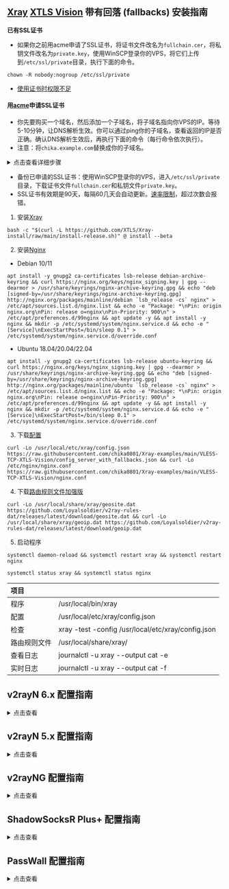 ## [Xray](https://github.com/XTLS/Xray-core/releases) [XTLS Vision](https://github.com/XTLS/Xray-core/discussions/1295) 带有回落 (fallbacks) 安装指南

**已有SSL证书**

- 如果你之前用acme申请了SSL证书，将证书文件改名为`fullchain.cer`，将私钥文件改名为`private.key`，使用WinSCP登录你的VPS，将它们上传到`/etc/ssl/private`目录，执行下面的命令。

```
chown -R nobody:nogroup /etc/ssl/private
```

- [使用证书时权限不足](https://github.com/v2fly/fhs-install-v2ray/wiki/Insufficient-permissions-when-using-certificates-zh-Hans-CN)

#### 用[acme](https://github.com/acmesh-official/acme.sh)申请SSL证书

- 你先要购买一个域名，然后添加一个子域名，将子域名指向你VPS的IP。等待5-10分钟，让DNS解析生效。你可以通过ping你的子域名，查看返回的IP是否正确。确认DNS解析生效后，再执行下面的命令（每行命令依次执行）。
- 注意：将`chika.example.com`替换成你的子域名。

<details><summary>点击查看详细步骤</summary> 

```
apt install -y socat
```

```
curl https://get.acme.sh | sh
```

```
alias acme.sh=~/.acme.sh/acme.sh
```

```
acme.sh --upgrade --auto-upgrade
```

```
acme.sh --set-default-ca --server letsencrypt
```

```
acme.sh --issue -d chika.example.com --standalone --keylength ec-256
```

```
acme.sh --install-cert -d chika.example.com --ecc \
```

```
--fullchain-file /etc/ssl/private/fullchain.cer \
```

```
--key-file /etc/ssl/private/private.key
```

```
chown -R nobody:nogroup /etc/ssl/private/
```

</details>

- 备份已申请的SSL证书：使用WinSCP登录你的VPS，进入`/etc/ssl/private`目录，下载证书文件`fullchain.cer`和私钥文件`private.key`。
- SSL证书有效期是90天，每隔60几天会自动更新。[速率限制](https://letsencrypt.org/zh-cn/docs/rate-limits/)，超过次数会报错。

1. 安装[Xray](https://github.com/XTLS/Xray-core/releases)

```
bash -c "$(curl -L https://github.com/XTLS/Xray-install/raw/main/install-release.sh)" @ install --beta
```

2. 安装[Nginx](http://nginx.org/en/linux_packages.html)

- Debian 10/11

```
apt install -y gnupg2 ca-certificates lsb-release debian-archive-keyring && curl https://nginx.org/keys/nginx_signing.key | gpg --dearmor > /usr/share/keyrings/nginx-archive-keyring.gpg && echo "deb [signed-by=/usr/share/keyrings/nginx-archive-keyring.gpg] http://nginx.org/packages/mainline/debian `lsb_release -cs` nginx" > /etc/apt/sources.list.d/nginx.list && echo -e "Package: *\nPin: origin nginx.org\nPin: release o=nginx\nPin-Priority: 900\n" > /etc/apt/preferences.d/99nginx && apt update -y && apt install -y nginx && mkdir -p /etc/systemd/system/nginx.service.d && echo -e "[Service]\nExecStartPost=/bin/sleep 0.1" > /etc/systemd/system/nginx.service.d/override.conf
```

- Ubuntu 18.04/20.04/22.04

```
apt install -y gnupg2 ca-certificates lsb-release ubuntu-keyring && curl https://nginx.org/keys/nginx_signing.key | gpg --dearmor > /usr/share/keyrings/nginx-archive-keyring.gpg && echo "deb [signed-by=/usr/share/keyrings/nginx-archive-keyring.gpg] http://nginx.org/packages/mainline/ubuntu `lsb_release -cs` nginx" > /etc/apt/sources.list.d/nginx.list && echo -e "Package: *\nPin: origin nginx.org\nPin: release o=nginx\nPin-Priority: 900\n" > /etc/apt/preferences.d/99nginx && apt update -y && apt install -y nginx && mkdir -p /etc/systemd/system/nginx.service.d && echo -e "[Service]\nExecStartPost=/bin/sleep 0.1" > /etc/systemd/system/nginx.service.d/override.conf
```

3. 下载[配置](https://github.com/chika0801/Xray-examples/tree/main/VLESS-TCP-XTLS-Vision)

```
curl -Lo /usr/local/etc/xray/config.json https://raw.githubusercontent.com/chika0801/Xray-examples/main/VLESS-TCP-XTLS-Vision/config_server_with_fallbacks.json && curl -Lo /etc/nginx/nginx.conf https://raw.githubusercontent.com/chika0801/Xray-examples/main/VLESS-TCP-XTLS-Vision/nginx.conf
```

4. 下载[路由规则文件加强版](https://github.com/Loyalsoldier/v2ray-rules-dat)

```
curl -Lo /usr/local/share/xray/geosite.dat https://github.com/Loyalsoldier/v2ray-rules-dat/releases/latest/download/geosite.dat && curl -Lo /usr/local/share/xray/geoip.dat https://github.com/Loyalsoldier/v2ray-rules-dat/releases/latest/download/geoip.dat
```

5. 启动程序

```
systemctl daemon-reload && systemctl restart xray && systemctl restart nginx
```

```
systemctl status xray && systemctl status nginx
```

| 项目 | |
| :--- | :--- |
| 程序 | /usr/local/bin/xray |
| 配置 | /usr/local/etc/xray/config.json |
| 检查 | xray -test -config /usr/local/etc/xray/config.json |
| 路由规则文件 | /usr/local/share/xray/ |
| 查看日志 | journalctl -u xray --output cat -e |
| 实时日志 | journalctl -u xray --output cat -f |

## v2rayN 6.x 配置指南

<details><summary>点击查看</summary><br>

`服务器` ——> `添加[VLESS服务器]`

![1](https://user-images.githubusercontent.com/88967758/213372857-49306ebe-f2fc-4426-91df-fd54e096456a.jpg)

</details>

## v2rayN 5.x 配置指南

<details><summary>点击查看</summary><br>

`服务器` ——> `添加[VLESS服务器]`

![1](https://user-images.githubusercontent.com/88967758/212540248-043ab1ed-af87-4e48-87b7-895018f4a52d.jpg)

</details>

## v2rayNG 配置指南

<details><summary>点击查看</summary><br>

| 选项 | 值 |
| :--- | :--- |
| 地址(address) | chika.example.com |
| 端口(prot) | 443 |
| 用户ID(id) | chika |
| 流控(flow) | xtls-rprx-vision |
| 传输协议(network) | tcp |
| 传输层安全(tls) | tls |
| SNI | 留空 |
| uTLS | chrome |

</details>

## ShadowSocksR Plus+ 配置指南

<details><summary>点击查看</summary><br>

| 选项 | 值 |
| :--- | :--- |
| 服务器节点类型 | V2Ray/Xray |
| 别名（可选） |  |
| V2Ray/XRay 协议 | VLESS |
| 服务器地址 | chika.example.com |
| 端口 | 443 |
| Vmess/VLESS ID (UUID) | chika |
| VLESS 加密 | none |
| 传输协议 | TCP |
| 伪装类型 | 无 |
| TLS | 勾上 |
| 流控（Flow） | xtls-rprx-vision |
| 指纹伪造 | chrome |
| TLS 主机名 | 留空 |
| TLS ALPN | 留空 |
| 允许不安全连接 | 不勾 |
| Mux | 不勾 |
| 自签证书 | 不勾 |
| 启用自动切换 | 不勾 |
| 本地端口 | 1234 |

</details>

## PassWall 配置指南

<details><summary>点击查看</summary><br>

| 选项 | 值 |
| :--- | :--- |
| 类型 | Xray |
| 传输协议 | VLESS |
| 地址（支持域名） | chika.example.com |
| 端口 | 443 |
| 加密方式 | none |
| ID | chika |
| TLS | 勾上 |
| flow | xtls-rprx-vision |
| alpn | 默认 |
| 域名 | 留空 |
| 允许不安全连接 | 不勾 |
| 指纹伪造 | chrome |
| 传输协议 | TCP |
| 伪装类型 | none |
| Mux | 不勾 |

</details>
